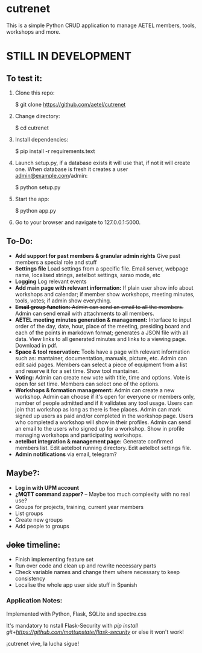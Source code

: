 # cutrenet
This is a simple Python CRUD application to manage AETEL members, tools, workshops and more.

# STILL IN DEVELOPMENT

## To test it:
1. Clone this repo:

    $ git clone https://github.com/aetel/cutrenet

2. Change directory:

    $ cd cutrenet

3. Install dependencies:

    $ pip install -r requirements.text

4. Launch setup.py, if a database exists it will use that, if not it will create one. When database is fresh it creates a user admin@example.com/admin:

    $ python setup.py

5. Start the app:

    $ python app.py

6. Go to your browser and navigate to 127.0.0.1:5000.

## To-Do:
* **Add support for past members & granular admin rights** Give past members a special role and stuff
* **Settings file** Load settings from a specific file. Email server, webpage name, localised strings, aetelbot settings, sarao mode, etc
* **Logging** Log relevant events
* **Add main page with relevant information:** If plain user show info about workshops and calendar; if member show workshops, meeting minutes, tools, votes; if admin show everything.
* ~~**Email group function:** Admin can send an email to all the members.~~ Admin can send email with attachments to all members.
* **AETEL meeting minutes generation & management:** Interface to input order of the day, date, hour, place of the meeting, presiding board and each of the points in markdown format; generates a JSON file with all data. View links to all generated minutes and links to a viewing page. Download in pdf.
* **Space & tool reservation:** Tools have a page with relevant information such as: mantainer, documentation, manuals, picture, etc. Admin can edit said pages. Members can select a piece of equipment from a list and reserve it for a set time. Show tool mantainer.
* **Voting:** Admin can create new vote with title, time and options. Vote is open for set time. Members can select one of the options.
* **Workshops & formation management:** Admin can create a new workshop. Admin can choose if it's open for everyone or members only, number of people admitted and if it validates any tool usage. Users can join that workshop as long as there is free places. Admin can mark signed up users as paid and/or completed in the workshop page. Users who completed a workshop will show in their profiles. Admin can send an email to the users who signed up for a workshop. Show in profile managing workshops and participating workshops.
* **aetelbot integration & management page:** Generate confirmed members list. Edit aetelbot running directory. Edit aetelbot settings file.
* **Admin notifications** via email, telegram?

## Maybe?:
* **Log in with UPM account**
* **¿MQTT command zapper?** – Maybe too much complexity with no real use?
* Groups for projects, training, current year members
* List groups
* Create new groups
* Add people to groups

## ~~Joke~~ timeline:
* Finish implementing feature set
* Run over code and clean up and rewrite necessary parts
* Check variable names and change them where necessary to keep consistency
* Localise the whole app user side stuff in Spanish

### Application Notes:
Implemented with Python, Flask, SQLite and spectre.css

It's mandatory to nstall Flask-Security with _pip install git+https://github.com/mattupstate/flask-security_ or else it won't work!

¡cutrenet vive, la lucha sigue!